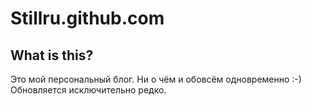  # Stillru.github.com

What is this?
---------------
Это мой персональный блог. Ни о чём и обовсём одновременно :-)
Обновляется исключительно редко.
